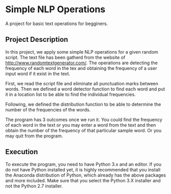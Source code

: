 # Simple NLP Operations

A project for basic text operations for begginers. 

## Project Description

In this project, we apply some simple NLP operations for a given random script. The text file has been gatherd from the website of http://www.randomtextgenerator.com/. The operations are detecting the frequency of each word in the tex and obtaining the frequency of a user input word if it exist in the text. 

First, we read the script file and eliminate all punctuation marks between words. Then we defined a word detector function to 
find each word and put it in a location list to be able to find the individual frequencies. 

Following, we defined the distribution function to be able to determine the number of the frequencies of the words. 

The program has 3 outcomes once we run it. You could find the frequency of each word in the text or you may enter a word from the text and then obtain the number of the frequency of that particular sample word. Or you may quit from the program. 

## Execution

To execute the program, you need to have Python 3.x and an editor. If you do not have Python installed yet, it is highly recommended that you install the Anaconda distribution of Python, which already has the above packages and more included. Make sure that you select the Python 3.X installer and not the Python 2.7 installer.
